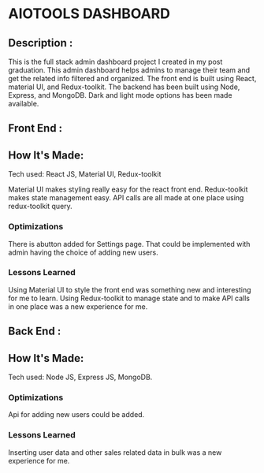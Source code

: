 # AIOTOOLS DASHBOARD

## Description :

This is the full stack admin dashboard project I created in my post graduation. This admin dashboard helps admins to manage their team and get the related info filtered and organized. The front end is built using React, material UI, and Redux-toolkit. The backend has been built using Node, Express, and MongoDB. Dark and light mode options has been made available.

## Front End :
## How It's Made:

Tech used: React JS, Material UI, Redux-toolkit

Material UI makes styling really easy for the react front end. Redux-toolkit makes state management easy. API calls are all made at one place using redux-toolkit query.

### Optimizations

There is abutton added for Settings page. That could be implemented with admin having the choice of adding new users.

### Lessons Learned

Using Material UI to style the front end was something new and interesting for me to learn.
Using Redux-toolkit to manage state and to make API calls in one place was a new experience for me.

## Back End :
## How It's Made:

Tech used: Node JS, Express JS, MongoDB.

### Optimizations

Api for adding new users could be added.

### Lessons Learned

Inserting user data and other sales related data in bulk was a new experience for me.
